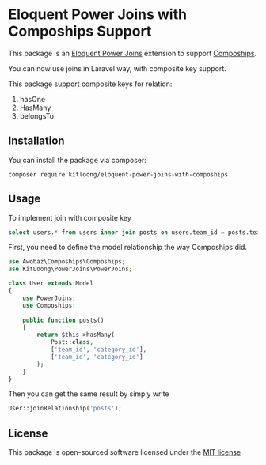 # Eloquent Power Joins with Compoships Support

This package is an [Eloquent Power Joins](https://github.com/kirschbaum-development/eloquent-power-joins) extension to support [Compoships](https://github.com/topclaudy/compoships).

You can now use joins in Laravel way, with composite key support.

This package support composite keys for relation:

1. hasOne
2. HasMany
3. belongsTo

## Installation

You can install the package via composer:

```
composer require kitloong/eloquent-power-joins-with-compoships
```

## Usage

To implement join with composite key

```sql
select users.* from users inner join posts on users.team_id = posts.team_id and users.category_id = posts.category_id;
```

First, you need to define the model relationship the way Compoships did.

```php
use Awobaz\Compoships\Compoships;
use KitLoong\PowerJoins\PowerJoins;

class User extends Model
{
    use PowerJoins;
    use Compoships;
    
    public function posts()
    {
        return $this->hasMany(
            Post::class, 
            ['team_id', 'category_id'], 
            ['team_id', 'category_id']
        );
    }
}
```

Then you can get the same result by simply write

```php
User::joinRelationship('posts');
```

## License

This package is open-sourced software licensed under the [MIT license](LICENSE)
